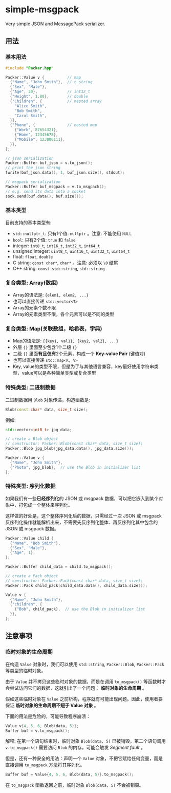 # simple-msgpack

Very simple JSON and MessagePack serializer.

## 用法

### 基本用法

```c++
#include "Packer.hpp"

Packer::Value v {          // map
  {"Name", "John Smith"},  // c string
  {"Sex", "Male"},
  {"Age", 20},             // int32_t
  {"Height", 1.80},        // double
  {"Children", {           // nested array
    "Alice Smith",
    "Bob Smith",
    "Carol Smith",
  }},
  {"Phone", {              // nested map
    {"Work", 87654321},
    {"Home", 12345678},
    {"Mobile", 123000111},
  }},
};

// json serialization
Packer::Buffer buf_json = v.to_json();
// print the json string
fwrite(buf_json.data(), 1, buf_json.size(), stdout);

// msgpack serialization
Packer::Buffer buf_msgpack = v.to_msgpack();
// e.g. send its data into a socket
sock.send(buf.data(), buf.size());
```

### 基本类型

目前支持的基本类型有:

* `std::nullptr_t`: 只有1个值: `nullptr` 。注意: 不能使用 `NULL`
* `bool`: 只有2个值: `true` 和 `false`
* integer: `int8_t`, `int16_t`, `int32_t`, `int64_t`
* unsigned integer: `uint8_t`, `uint16_t`, `uint32_t`, `uint64_t`
* float: `float`, `double`
* C string: `const char*`, `char*` 。注意: 必须以 `\0` 结尾
* C++ string: `const std::string`, `std::string`

### 复合类型: Array(数组)

* Array的语法是: `{elem1, elem2, ...}`
* 也可以直接传递 `std::vector<T>`
* Array的元素个数不限
* Array的元素类型不限，各个元素可以是不同的类型

### 复合类型: Map(关联数组，哈希表，字典)

* Map的语法是: `{{key1, val1}, {key2, val2}, ...}`
* 外层 `{}` 里面至少包含1个二级 `{}`
* 二级 `{}` 里面**有且仅有**2个元素，构成一个 **Key-value Pair** (键值对)
* 也可以直接传递 `std::map<K, V>`
* Key, value的类型不限，但是为了与其他语言兼容，key最好使用字符串类型，value可以是各种简单类型或复合类型

### 特殊类型: 二进制数据

二进制数据用 `Blob` 对象传递，构造函数是:

```c++
Blob(const char* data, size_t size);
```

例如:

```c++
std::vector<int8_t> jpg_data;

// create a Blob object
// constructor: Packer::Blob(const char* data, size_t size);
Packer::Blob jpg_blob(jpg_data.data(), jpg_data.size());

Packer::Value v {
  {"Name", "John Smith"},
  {"Photo", jpg_blob},  // use the Blob in initializer list
};
```

### 特殊类型: 序列化数据

如果我们有一些**已经序列化**的 JSON 或 msgpack 数据，可以把它嵌入到某个对象中，打包成一个整体来序列化。

这样做的好处是，这个整体序列化后的数据，只需经过一次 JSON 或 msgpack 反序列化操作就能解析出来，不需要先反序列化整体、再反序列化其中包含的 JSON 或 msgpack 数据。

```c++
Packer::Value child {
  {"Name", "Bob Smith"},
  {"Sex", "Male"},
  {"Age", 1},
};

Packer::Buffer child_data = child.to_msgpack();

// create a Pack object
// constructor: Packer::Pack(const char* data, size_t size);
Packer::Pack child_pack(child_data.data(), child_data.size());

Value v {
  {"Name", "John Smith"},
  {"children", {
    {"Bob", child_pack},  // use the Blob in initializer list
  }},
};
```

## 注意事项

### 临时对象的生命周期

在构造 `Value` 对象时，我们可以使用 `std::string`, `Packer::Blob`, `Packer::Pack` 等类型的临时对象。

由于 `Value` 并不拷贝这些临时对象的数据，而是在调用 `to_msgpack()` 等函数时才会尝试访问它们的数据，这就引出了一个问题： **临时对象的生命周期** 。

假如这些临时对象在 `Value` 之前析构，程序就有可能出现问题。因此，使用者要保证 **临时对象的生命周期不短于 Value 对象** 。

下面的用法是危险的，可能导致程序崩溃：

```c++
Value v{4, 5, 6, Blob(data, 5)};
Buffer buf = v.to_msgpack();
```

解释: 在第一个语句结束时，临时对象 `Blob(data, 5)` 已被销毁，第二个语句调用 `v.to_msgpack()` 需要访问 `Blob` 的内存，可能会触发 *Segment fault* 。

但是，还有一种安全的用法：声明一个 `Value` 对象，不把它赋给任何变量，而是直接调用 `to_msgpack` 方法将其序列化。

```c++
Buffer buf = Value{4, 5, 6, Blob(data, 5)}.to_msgpack();
```

在 `to_msgpack` 函数返回之前，临时对象 `Blob(data, 5)` 不会被销毁。
